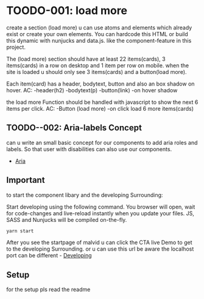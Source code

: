 # TOODO-001: load more

create a section (load more) u can use atoms and elements which already exist or create your own elements.
You can hardcode this HTML or build this dynamic with nunjucks and data.js. like the component-feature in this project.

The (load more) section should have at least 22 items(cards), 3 items(cards) in a row on desktop and 1 item per row on mobile.
when the site is loaded u should only see 3 items(cards) and a button(load more).

Each item(card) has a header, bodytext, button and also an box shadow on hover.
AC:
	-header(h2)
	-bodytext(p)
	-button(link)
	-on hover shadow


the load more Function should be handled with javascript to show the next 6 items per click.
AC:
	-Button (load more)
	-on click load 6 more items(cards)

## TOODO--002: Aria-labels Concept

can u write an small basic concept for our components to add aria roles and labels.
So that user with disabilities can also use our components.
- [Aria](https://www.w3.org/TR/html-aria/)

## Important

to start the component libary and the developing Surrounding:

Start developing using the following command. You browser will open, wait for code-changes and live-reload instantly when you update your files. JS, SASS and Nunjucks will be compiled on-the-fly.


```sh
yarn start
```

After you see the startpage of malvid u can click the CTA live Demo to get to the developing Surrounding.
or u can use this url be aware the localhost port can be different - [Developing](http://localhost:3000/ui/index.html#/)

## Setup

for the setup pls read the readme
